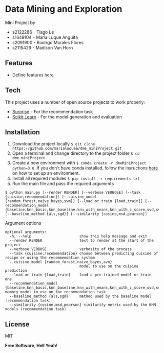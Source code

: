 # Data Mining and Exploration

Mini Project by 
- s2122286 - Tiago Lé
- s1649104 - Maria Luque Anguita
- s2091900 - Rodrigo Morales Flores
- s2115429 - Madison Van Horn

## Features

- Define features here

## Tech

This project uses a number of open source projects to work properly:

- [Surprise](https://surprise.readthedocs.io/en/stable/) - For the recommendation task
- [Scikit Learn](https://scikit-learn.org/stable/) - For the model generation and evaluation

## Installation

1. Download the project locally `$ git clone https://github.com/marialuquea/dme_miniProject.git`
1. Open a terminal and change directory to the project folder `$ cd dme_miniProject`
1. Create a new environment with `$ conda create -n dmeMiniProject python=3.8`. If you don't have conda installed, follow the insructions [here](https://github.com/uoe-iaml/iaml-labs/blob/master/README.md) on how to set up an environment.
1. Install all required modules `$ pip install -r requirements.txt`
1. Run the main file and pass the required arguments 
``` 
$ python main.py [--render RENDER] [--verbose VERBOSE] [--task {cuisine,recommendation}] [--cuisine_model {random_forest,naive_bayes,svm}] [--load_or_train {load,train}] [--recommendation_model {baseline,knn_basic,knn_baseline,knn_with_means,knn_with_z_score,svd,svdpp,nmf}] [--baseline_method {als,sgd}] [--similarity {cosine,msd,pearson}] 
```

Argument options
```
optional arguments:
  -h, --help                      show this help message and exit
  --render RENDER                 text to render at the start of the project
  --verbose VERBOSE               verbosity of the process
  --task {cuisine,recommendation} choose between predicting cuisine of recipe or using the recommendation system
  --cuisine_model {random_forest,naive_bayes,svm} 
                                  model to use on the cuisine prediction
  --load_or_train {load,train}    load a pre-trained model or train one
  --recommendation_model {baseline,knn_basic,knn_baseline,knn_with_means,knn_with_z_score,svd,svdpp,nmf}                    memory model to use on the recommendation task
  --baseline_method {als,sgd}     method used by the baseline model (recommendation task)
  --similarity {cosine,msd,pearson} similarity metric used by the KNN models (recommendation task)
```

## License

MIT

**Free Software, Hell Yeah!**
